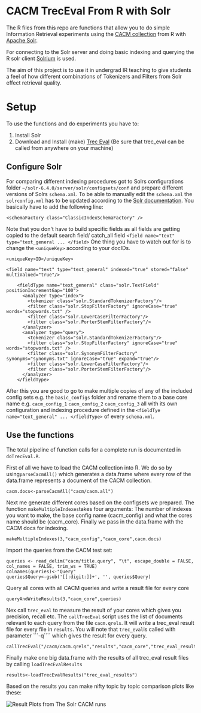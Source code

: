 # CACM TrecEval From R with Solr

The R files from this repo are functions that allow you to do simple Information Retrieval experiments using the [CACM collection](https://ecommons.cornell.edu/handle/1813/6401) from R with [Apache Solr](http://lucene.apache.org/solr/). 

For connecting to the Solr server and doing basic indexing and querying the R solr client [Solrium](https://github.com/ropensci/solrium) is used.

The aim of this project is to use it in undergrad IR teaching to give students a feel of how different combinations of Tokenizers and Filters from Solr effect retrieval quality.

# Setup
To use the functions and do experiments you have to:

1. Install Solr
2. Download and Install (make) [Trec Eval](http://trec.nist.gov/trec_eval/)
(Be sure that trec_eval can be called from anywhere on your machine)

## Configure Solr 
For comparing different indexing procedures got to Solrs configurations folder ```~/solr-6.4.0/server/solr/configsets/conf``` and prepare different versions of Solrs ```schema.xml```. To be able to manually edit the ```schema.xml``` the ```solrconfig.xml``` has to be updated according to the [Solr documentation](https://cwiki.apache.org/confluence/display/solr/Schema+Factory+Definition+in+SolrConfig). You basically have to add the following line:

```{xml, include=F,show=T}
<schemaFactory class="ClassicIndexSchemaFactory" />
```
Note that you don't have to build specific fields as all fields are getting copied to the default search field/ catch_all field ```<field name="text" type="text_general ... </field>``` 
One thing you have to watch out for is to change the ```<uniqueKey>``` according to your docIDs.

```{xml, include=F,show=T}
<uniqueKey>ID</uniqueKey>

<field name="text" type="text_general" indexed="true" stored="false" multiValued="true"/>

    <fieldType name="text_general" class="solr.TextField" positionIncrementGap="100">
      <analyzer type="index">
        <tokenizer class="solr.StandardTokenizerFactory"/>
        <filter class="solr.StopFilterFactory" ignoreCase="true" words="stopwords.txt" />
        <filter class="solr.LowerCaseFilterFactory"/>
        <filter class="solr.PorterStemFilterFactory"/>
      </analyzer>
      <analyzer type="query">
        <tokenizer class="solr.StandardTokenizerFactory"/>
        <filter class="solr.StopFilterFactory" ignoreCase="true" words="stopwords.txt" />
        <filter class="solr.SynonymFilterFactory" synonyms="synonyms.txt" ignoreCase="true" expand="true"/>
        <filter class="solr.LowerCaseFilterFactory"/>
        <filter class="solr.PorterStemFilterFactory"/>
      </analyzer>
    </fieldType>
```
After this you are good to go to make multiple copies of any of the included config sets e.g. the ```basic_configs``` folder and rename them to a base core name e.g. ```cacm_config_1``` ```cacm_config_2``` ```cacm_config_3``` all with its own configuration and indexing procedure defined in the ```<fieldTye name="text_general" ... </fieldType>``` of every ```schema.xml```. 



## Use the functions 
The total pipeline of function calls for a complete run is documented in ```doTrecEval.R```.

First of all we have to load the CACM collection into R. We do so by using```parseCacmAll()``` which generates a data.frame where every row of the data.frame represents a document of the CACM collection.
```{r, include=F,show=T}
cacm.docs<-parseCacmAll("cacm/cacm.all")
```
Next me generate different cores based on the configsets we prepared. The function ```makeMultipleIndexes```takes four arguments: The number of indexes you want to make, the base config name  (cacm_config)  and what the cores name should be (cacm_core). Finally we pass in the data.frame with the CACM docs for indexing. 
```{r, include=F,show=T}
makeMultipleIndexes(3,"cacm_config","cacm_core",cacm.docs) 
```

Import the queries from the CACM test set:
```{r, include=F,show=T}
queries <- read_delim("cacm/title.query", "\t", escape_double = FALSE, col_names = FALSE, trim_ws = TRUE)
colnames(queries)<-"Query"
queries$Query<-gsub('[[:digit:]]+', '', queries$Query)
```
Query all cores with all CACM queries and write a result file for every core
```{r, include=F,show=T}
queryAndWriteResults(3,"cacm_core",queries)
```
Nex call ```trec_eval``` to measure the result of your cores which gives you precision, recall etc. The ```callTrecEval``` script uses the list of documents relevant to each query from the file ```cacm.qrels```. It will write a trec_eval result file for every file in ```results```. You will note that ```trec_eval```is called with parameter ```-q```` which gives the result for every query.
```{r, include=F,show=T}
callTrecEval("/cacm/cacm.qrels","results","cacm_core","trec_eval_results")
```
Finally make one big data.frame with the results of all trec_eval result files by calling ```loadTrecEvalResults```
```{r, include=F,show=T}
results<-loadTrecEvalResults("trec_eval_results")
```
Based on the results you can make nifty topic by topic comparison plots like these:

![Result Plots from The Solr CACM runs](https://github.com/meier-flo/CACMTrecEvalFromRwithSolr/blob/master/cacm-results.png)


